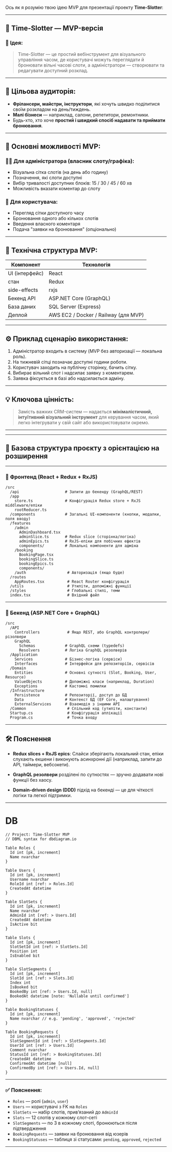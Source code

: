 Ось як я розумію твою ідею MVP для презентації проекту **Time-Slotter**:

---

## 🎯 **Time-Slotter — MVP-версія**

### 📌 **Ідея:**

> Time-Slotter — це простий вебінструмент для візуального управління часом, де користувачі можуть переглядати й бронювати вільні часові слоти, а адміністратори — створювати та редагувати доступний розклад.

---

## 👥 **Цільова аудиторія:**

* **Фрілансери, майстри, інструктори**, які хочуть швидко поділитися своїм розкладом на день/тиждень.
* **Малі бізнеси** — наприклад, салони, репетитори, ремонтники.
* Будь-хто, хто хоче **простий і швидкий спосіб надавати та приймати бронювання**.

---

## 🔑 **Основні можливості MVP:**

### 👨‍💼 Для адміністратора (власник слоту/графіка):

* Візуальна сітка слотів (на день або годину)
* Позначення, які слоти доступні
* Вибір тривалості доступних блоків: 15 / 30 / 45 / 60 хв
* Можливість вказати коментар до слоту

### 👤 Для користувача:

* Перегляд сітки доступного часу
* Бронювання одного або кількох слотів
* Введення власного коментаря
* Подача "заявки на бронювання" (опціонально)

---

## 🧩 **Технічна структура MVP:**

| Компонент      | Технологія                           |
| -------------- | ------------------------------------ |
| UI (інтерфейс) | React                                |
| стан           | Redux                                |
| side-effects   | rxjs                                 |
| Бекенд API     | ASP.NET Core (GraphQL)               |
| База даних     | SQL Server (Express)                 |
| Деплой         | AWS EC2 / Docker / Railway (для MVP) |

---

## ⚙️ **Приклад сценарію використання:**

1. Адміністратор входить в систему (MVP без авторизації — локальна роль).
2. На тижневій сітці позначає доступні години роботи.
3. Користувач заходить на публічну сторінку, бачить сітку.
4. Вибирає вільний слот і надсилає заявку з коментарем.
5. Заявка фіксується в базі або надсилається адміну.

---

## 💡 **Ключова цінність:**

> Замість важких CRM-систем — надається **мінімалістичний, інтуїтивний візуальний інструмент** для керування часом, який легко інтегрувати у свій сайт або використовувати окремо.

---


---

## 📂 Базова структура проєкту з орієнтацією на розширення

---

### 🧱 **Фронтенд (React + Redux + RxJS)**

```
/src
  /api                    # Запити до бекенду (GraphQL/REST)
  /app
    store.ts              # Конфігурація Redux store + RxJS middleware/епіки
    rootReducer.ts
  /components             # Загальні UI-компоненти (кнопки, модалки, поля вводу)
  /features
    /admin
      AdminDashboard.tsx
      adminSlice.ts       # Redux slice (сторінка/логіка)
      adminEpics.ts       # RxJS-епіки для побічних ефектів
      components/         # Локальні компоненти для адміна
    /booking
      BookingPage.tsx
      bookingSlice.ts
      bookingEpics.ts
      components/
    /auth                  # Авторизація (якщо буде)
  /routes
    AppRoutes.tsx          # React Router конфігурація
  /utils                   # Утиліти, допоміжні функції
  /styles                  # Глобальні стилі, теми
  index.tsx                # Вхідний файл
```

---

### 🧩 **Бекенд (ASP.NET Core + GraphQL)**

```
/src
  /API
    Controllers            # Якщо REST, або GraphQL контролери/різолвери
    GraphQL
      Schemas             # GraphQL схеми (typedefs)
      Resolvers           # Логіка GraphQL резолверів
  /Application
    Services              # Бізнес-логіка (сервіси)
    Interfaces            # Інтерфейси для репозиторіїв, сервісів
  /Domain
    Entities              # Основні сутності (Slot, Booking, User, Resource)
    ValueObjects          # Допоміжні класи (наприклад, Duration)
    Exceptions            # Кастомні помилки
  /Infrastructure
    Persistence           # Репозиторії, доступ до БД
    Data                  # Контекст БД (EF Core, налаштування)
    ExternalServices      # Взаємодія з іншими API
  /Common                  # Спільний код (утиліти, константи)
  Startup.cs               # Конфігурація аплікації
  Program.cs               # Точка входу
```

---

## 🛠️ Пояснення

* **Redux slices + RxJS epics**:
  Слайси зберігають локальний стан, епіки слухають екшени і виконують асинхронні дії (наприклад, запити до API, таймери, вебсокети).

* **GraphQL резолвери** розділені по сутностях — зручно додавати нові функції без хаосу.

* **Domain-driven design (DDD)** підхід на бекенді — це для чіткості логіки та легкої підтримки.

---

# DB

```dbml
// Project: Time-Slotter MVP
// DBML syntax for dbdiagram.io

Table Roles {
  Id int [pk, increment]
  Name nvarchar
}

Table Users {
  Id int [pk, increment]
  Username nvarchar
  RoleId int [ref: > Roles.Id]
  CreatedAt datetime
}

Table SlotSets {
  Id int [pk, increment]
  Name nvarchar
  AdminId int [ref: > Users.Id]
  CreatedAt datetime
  IsActive bit
}

Table Slots {
  Id int [pk, increment]
  SlotSetId int [ref: > SlotSets.Id]
  Position int
  IsEnabled bit
}

Table SlotSegments {
  Id int [pk, increment]
  SlotId int [ref: > Slots.Id]
  Index int
  IsBooked bit
  BookedBy int [ref: > Users.Id, null]
  BookedAt datetime [note: 'Nullable until confirmed']
}

Table BookingStatuses {
  Id int [pk, increment]
  Name nvarchar // e.g. 'pending', 'approved', 'rejected'
}

Table BookingRequests {
  Id int [pk, increment]
  SlotSegmentId int [ref: > SlotSegments.Id]
  UserId int [ref: > Users.Id]
  Comment nvarchar
  StatusId int [ref: > BookingStatuses.Id]
  CreatedAt datetime
  ConfirmedAt datetime [null]
  ConfirmedBy int [ref: > Users.Id, null]
}
```

---

### ✅ Пояснення:

* `Roles` — ролі (`admin`, `user`)
* `Users` — користувачі з FK на `Roles`
* `SlotSets` — набір слотів, прив’язаний до `AdminId`
* `Slots` — 12 слотів у кожному слот-сеті
* `SlotSegments` — по 3 в кожному слоті, бронюються після підтвердження
* `BookingRequests` — заявки на бронювання від юзерів
* `BookingStatuses` — таблиця зі статусами: `pending`, `approved`, `rejected`

---




